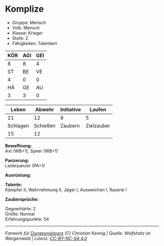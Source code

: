 # Komplize  
- Gruppe: Mensch  
- Volk: Mensch  
- Klasse: Krieger  
- Stufe: 2  
- Fähigkeiten: Talentiert  


| KÖR | AGI | GEI |  
| --- | --- | --- |  
| 8   | 8   | 4   |
| ST  | BE  | VE  |  
| 4   | 0   | 0   |
| HÄ  | GE  | AU  |  
| 3   | 3   | 0   |


| Leben    | Abwehr   | Initiative | Laufen     |
| -------- | -------- | ---------- | ---------- |
| 21       | 12       | 8          | 5          |
| Schlagen | Schießen | Zaubern    | Zielzauber |
| 15       | 12       |            |            |

**Bewaffnung:**  
Axt (WB+1), Speer (WB+1)

**Panzerung:**  
Lederpanzer (PA+1)

**Ausrüstung:**  


**Talente:**  
Kämpfer II, Wahrnehmung II, Jäger I, Ausweichen I, Raserei I

**Zaubersprüche:**  


Gegnerhärte: 2  
Größe: Normal  
Erfahrungspunkte: 54  



___
*Fanwerk für [Dungeonslayers](https://www.dungeonslayers.net/) (C) Christian Kennig | Quelle: Wolfshatz im Wargenwald | Lizenz: [CC-BY-NC-SA 4.0](https://creativecommons.org/licenses/by-nc-sa/4.0/deed.de)*